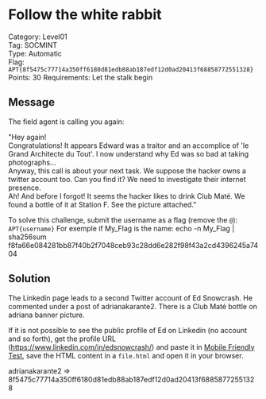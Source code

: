 # Follow the white rabbit

Category: Level01  
Tag: SOCMINT  
Type: Automatic  
Flag: `APT{8f5475c77714a350ff6180d81edb88ab187edf12d0ad20413f68858772551328}`  
Points: 30
Requirements: Let the stalk begin

## Message

The field agent is calling you again:

"Hey again!  
Congratulations! It appears Edward was a traitor and an accomplice of 'le Grand Architecte du Tout'. I now understand why Ed was so bad at taking photographs...  
Anyway, this call is about your next task. We suppose the hacker owns a twitter account too. Can you find it? We need to investigate their internet presence.  
Ah! And before I forgot! It seems the hacker likes to drink Club Maté. We found a bottle of it at Station F. See the picture attached."

To solve this challenge, submit the username as a flag (remove the `@`): `APT{username}`
For exemple if My_Flag is the name:
echo -n My_Flag | sha256sum  
f8fa66e084281bb87f40b2f7048ceb93c28dd6e282f98f43a2cd4396245a7404

## Solution

The Linkedin page leads to a second Twitter account of Ed Snowcrash. He commented under a post of adrianakarante2. There is a Club Maté bottle on adriana banner picture.

If it is not possible to see the public profile of Ed on Linkedin (no account and so forth), get the profile URL (https://www.linkedin.com/in/edsnowcrash/) and paste it in [Mobile Friendly Test](https://search.google.com/test/mobile-friendly), save the HTML content in a `file.html` and open it in your browser.

adrianakarante2 => 8f5475c77714a350ff6180d81edb88ab187edf12d0ad20413f68858772551328
